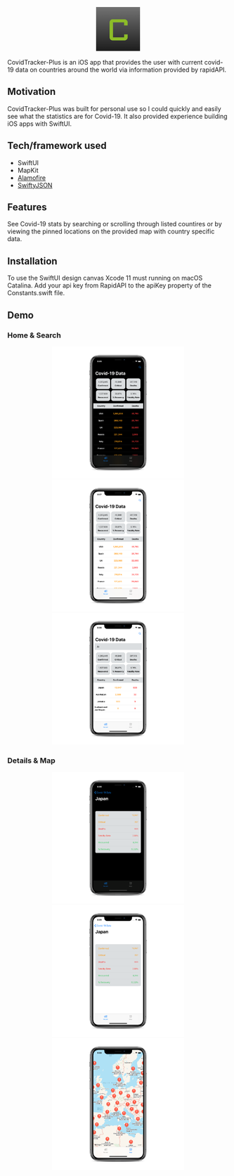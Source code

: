 <p align="center">
  <img src="/mockup/AppIcon.png?raw=true" width="100" height="100" alt="CovidTracker-Plus App Icon"/>
</p>

CovidTracker-Plus is an iOS app that provides the user with current covid-19 data on countries around the world via information provided by rapidAPI.

## Motivation
CovidTracker-Plus was built for personal use so I could quickly and easily see what the statistics are for Covid-19. It also provided experience building iOS apps with SwiftUI.

## Tech/framework used
* SwiftUI <br />
* MapKit <br />
* [Alamofire](https://github.com/Alamofire/Alamofire) <br />
* [SwiftyJSON](https://github.com/SwiftyJSON/SwiftyJSON) <br />

## Features
See Covid-19 stats by searching or scrolling through listed countires or by viewing the pinned locations on the provided map with country specific data.

## Installation
To use the SwiftUI design canvas Xcode 11 must running on macOS Catalina. Add your api key from RapidAPI to the apiKey property of the Constants.swift file.

## Demo

### Home & Search
<p align="center">
  <img src="/mockup/home-dark.png?raw=true" width="300" height="300" alt="Home Screen Dark"/>
  <img src="/mockup/home-light.png?raw=true" width="300" height="300" alt="Home Screen Light"/>
  <img src="/mockup/search-light.png?raw=true" width="300" height="300" alt="Search Screen Light"/>
</p>

### Details & Map
<p align="center">
  <img src="/mockup/details.dark.png?raw=true" width="300" height="300" alt="Covid Details Screen Dark"/>
  <img src="/mockup/details.light.png?raw=true" width="300" height="300" alt="Covid Details Screen Light"/>
  <img src="/mockup/map-light.png?raw=true" width="300" height="300" alt="Covid Details Map Screen Light"/>
</p>
